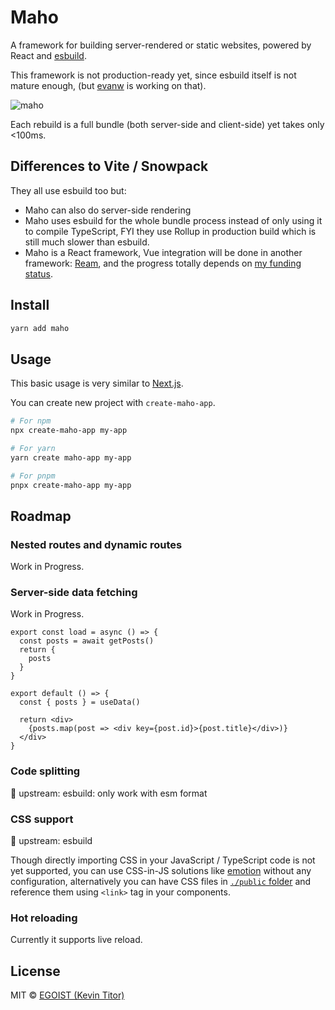 # Maho

A framework for building server-rendered or static websites, powered by React and [esbuild](https://github.com/evanw/esbuild).

This framework is not production-ready yet, since esbuild itself is not mature enough, (but [evanw](https://github.com/evanw) is working on that).

![maho](https://user-images.githubusercontent.com/8784712/87699412-68451a80-c7c7-11ea-919f-a09ce73fe616.gif)

Each rebuild is a full bundle (both server-side and client-side) yet takes only <100ms.

## Differences to Vite / Snowpack

They all use esbuild too but:

- Maho can also do server-side rendering
- Maho uses esbuild for the whole bundle process instead of only using it to compile TypeScript, FYI they use Rollup in production build which is still much slower than esbuild.
- Maho is a React framework, Vue integration will be done in another framework: [Ream](https://github.com/ream/ream), and the progress totally depends on [my funding status](https://github.com/sponsors/egoist).


## Install

```bash
yarn add maho
```

## Usage

This basic usage is very similar to [Next.js](https://nextjs.org).

You can create new project with `create-maho-app`.

```bash
# For npm
npx create-maho-app my-app

# For yarn
yarn create maho-app my-app

# For pnpm
pnpx create-maho-app my-app
```

## Roadmap

### Nested routes and dynamic routes

Work in Progress.

### Server-side data fetching

Work in Progress.

```tsx
export const load = async () => {
  const posts = await getPosts()
  return {
    posts
  }
}

export default () => {
  const { posts } = useData()

  return <div>
    {posts.map(post => <div key={post.id}>{post.title}</div>)}
  </div>
}
```

### Code splitting

🚧 upstream: esbuild: only work with esm format

### CSS support

🚧 upstream: esbuild

Though directly importing CSS in your JavaScript / TypeScript code is not yet supported, you can use CSS-in-JS solutions like [emotion](./examples/with-emotion) without any configuration, alternatively you can have CSS files in [`./public` folder](./examples/public-folder) and reference them using `<link>` tag in your components.

### Hot reloading

Currently it supports live reload.

## License

MIT &copy; [EGOIST (Kevin Titor)](https://github.com/sponsors/egoist)
